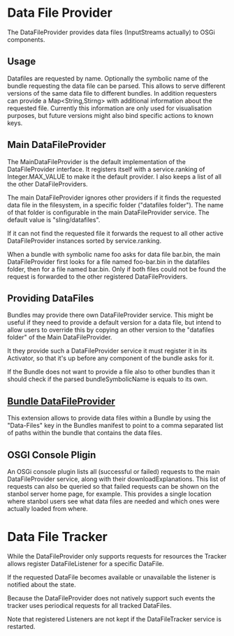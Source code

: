 Data File Provider
==================

The DataFileProvider provides data files (InputStreams actually) to 
OSGi components.

Usage
-----

Datafiles are requested by name. Optionally the symbolic name of the bundle
requesting the data file can be parsed. This allows to serve different versions
of the same data file to different bundles. In addition requesters can provide
a Map<String,Stirng> with additional information about the requested file.
Currently this information are only used for visualisation purposes, but future
versions might also bind specific actions to known keys.

Main DataFileProvider
---------------------

The MainDataFileProvider is the default implementation of the DataFileProvider
interface. It registers itself with a service.ranking of Integer.MAX_VALUE to 
make it the default provider. I also keeps a list of all the other 
DataFileProviders.

The main DataFileProvider ignores other providers if it finds the requested data 
file in the filesystem, in a specific folder ("datafiles folder"). 
The name of that folder is configurable in the main DataFileProvider service.
The default value is "sling/datafiles".

If it can not find the requested file it forwards the request to all other
active DataFileProvider instances sorted by service.ranking.

When a bundle with symbolic name foo asks for data file bar.bin, the main 
DataFileProvider first looks for a file named foo-bar.bin in the datafiles 
folder, then for a file named bar.bin. Only if both files could not be found the 
request is forwarded to the other registered DataFileProviders.

Providing DataFiles
-------------------

Bundles may provide there own DataFileProvider service. This might be useful
if they need to provide a default version for a data file, but intend to allow 
users to override this by copying an other version to the "datafiles folder"
of the Main DataFileProvider.

It they provide such a DataFileProvider service it must register it in its 
Activator, so that it's up before any component of the bundle asks for it.

If the  Bundle does not want to provide a file also to other bundles than it
should check if the parsed bundleSymbolicName is equals to its own.

[Bundle DataFileProvider](../bundledatafileprovider/README.md)
-----------------------

This extension allows to provide data files within a Bundle by using the
"Data-Files" key in the Bundles manifest to point to a comma separated list
of paths within the bundle that contains the data files.

OSGI Console Pligin
-------------------

An OSGi console plugin lists all (successful or failed) requests to the main 
DataFileProvider service, along with their downloadExplanations. This list of 
requests can also be queried so that failed requests can be shown on the stanbol 
server home page, for example. This provides a single location where stanbol 
users see what data files are needed and which ones were actually loaded from 
where.


Data File Tracker
=================

While the DataFileProvider only supports requests for resources the Tracker 
allows register DataFileListener for a specific DataFile.

If the requested DataFile becomes available or unavailable the listener is
notified about the state.

Because the DataFileProvider does not natively support such events the
tracker uses periodical requests for all tracked DataFiles.

Note that registered Listeners are not kept if the DataFileTracker service is 
restarted.
